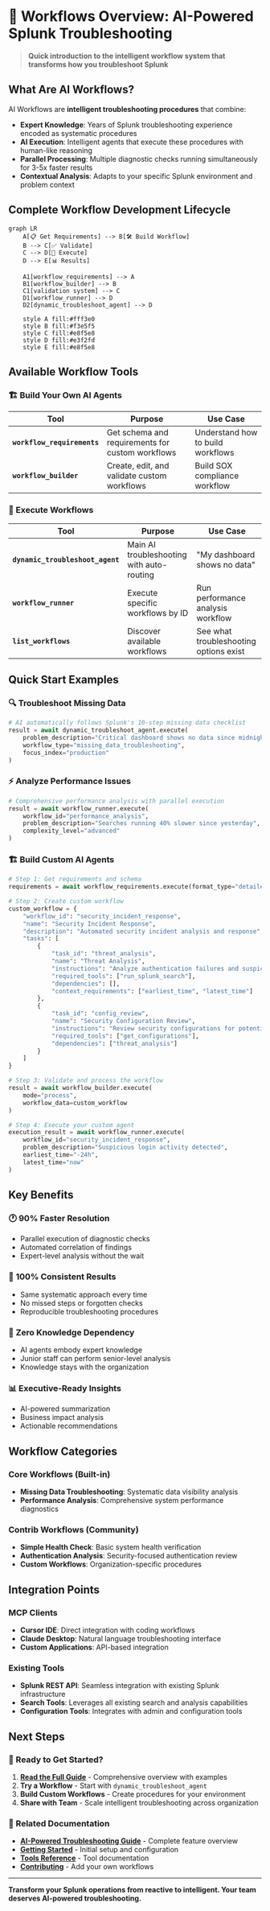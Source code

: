 # 🤖 Workflows Overview: AI-Powered Splunk Troubleshooting

> **Quick introduction to the intelligent workflow system that transforms how you troubleshoot Splunk**

## What Are AI Workflows?

AI Workflows are **intelligent troubleshooting procedures** that combine:
- **Expert Knowledge**: Years of Splunk troubleshooting experience encoded as systematic procedures
- **AI Execution**: Intelligent agents that execute these procedures with human-like reasoning
- **Parallel Processing**: Multiple diagnostic checks running simultaneously for 3-5x faster results
- **Contextual Analysis**: Adapts to your specific Splunk environment and problem context

## Complete Workflow Development Lifecycle

```mermaid
graph LR
    A[📋 Get Requirements] --> B[🛠️ Build Workflow]
    B --> C[✅ Validate]
    C --> D[🚀 Execute]
    D --> E[📊 Results]

    A1[workflow_requirements] --> A
    B1[workflow_builder] --> B
    C1[validation system] --> C
    D1[workflow_runner] --> D
    D2[dynamic_troubleshoot_agent] --> D

    style A fill:#fff3e0
    style B fill:#f3e5f5
    style C fill:#e8f5e8
    style D fill:#e3f2fd
    style E fill:#e8f5e8
```

## Available Workflow Tools

### **🏗️ Build Your Own AI Agents**
| Tool | Purpose | Use Case |
|------|---------|----------|
| **`workflow_requirements`** | Get schema and requirements for custom workflows | Understand how to build workflows |
| **`workflow_builder`** | Create, edit, and validate custom workflows | Build SOX compliance workflow |

### **🚀 Execute Workflows**
| Tool | Purpose | Use Case |
|------|---------|----------|
| **`dynamic_troubleshoot_agent`** | Main AI troubleshooting with auto-routing | "My dashboard shows no data" |
| **`workflow_runner`** | Execute specific workflows by ID | Run performance analysis workflow |
| **`list_workflows`** | Discover available workflows | See what troubleshooting options exist |

## Quick Start Examples

### 🔍 **Troubleshoot Missing Data**
```python
# AI automatically follows Splunk's 10-step missing data checklist
result = await dynamic_troubleshoot_agent.execute(
    problem_description="Critical dashboard shows no data since midnight",
    workflow_type="missing_data_troubleshooting",
    focus_index="production"
)
```

### ⚡ **Analyze Performance Issues**
```python
# Comprehensive performance analysis with parallel execution
result = await workflow_runner.execute(
    workflow_id="performance_analysis",
    problem_description="Searches running 40% slower since yesterday",
    complexity_level="advanced"
)
```

### 🏗️ **Build Custom AI Agents**
```python
# Step 1: Get requirements and schema
requirements = await workflow_requirements.execute(format_type="detailed")

# Step 2: Create custom workflow
custom_workflow = {
    "workflow_id": "security_incident_response",
    "name": "Security Incident Response",
    "description": "Automated security incident analysis and response",
    "tasks": [
        {
            "task_id": "threat_analysis",
            "name": "Threat Analysis",
            "instructions": "Analyze authentication failures and suspicious activities using: index=security earliest={earliest_time} latest={latest_time} | stats count by user, src_ip | where count > 10",
            "required_tools": ["run_splunk_search"],
            "dependencies": [],
            "context_requirements": ["earliest_time", "latest_time"]
        },
        {
            "task_id": "config_review",
            "name": "Security Configuration Review",
            "instructions": "Review security configurations for potential issues",
            "required_tools": ["get_configurations"],
            "dependencies": ["threat_analysis"]
        }
    ]
}

# Step 3: Validate and process the workflow
result = await workflow_builder.execute(
    mode="process",
    workflow_data=custom_workflow
)

# Step 4: Execute your custom agent
execution_result = await workflow_runner.execute(
    workflow_id="security_incident_response",
    problem_description="Suspicious login activity detected",
    earliest_time="-24h",
    latest_time="now"
)
```

## Key Benefits

### 🕐 **90% Faster Resolution**
- Parallel execution of diagnostic checks
- Automated correlation of findings
- Expert-level analysis without the wait

### 🎯 **100% Consistent Results**
- Same systematic approach every time
- No missed steps or forgotten checks
- Reproducible troubleshooting procedures

### 🧠 **Zero Knowledge Dependency**
- AI agents embody expert knowledge
- Junior staff can perform senior-level analysis
- Knowledge stays with the organization

### 📊 **Executive-Ready Insights**
- AI-powered summarization
- Business impact analysis
- Actionable recommendations

## Workflow Categories

### **Core Workflows** (Built-in)
- **Missing Data Troubleshooting**: Systematic data visibility analysis
- **Performance Analysis**: Comprehensive system performance diagnostics

### **Contrib Workflows** (Community)
- **Simple Health Check**: Basic system health verification
- **Authentication Analysis**: Security-focused authentication review
- **Custom Workflows**: Organization-specific procedures

## Integration Points

### **MCP Clients**
- **Cursor IDE**: Direct integration with coding workflows
- **Claude Desktop**: Natural language troubleshooting interface
- **Custom Applications**: API-based integration

### **Existing Tools**
- **Splunk REST API**: Seamless integration with existing Splunk infrastructure
- **Search Tools**: Leverages all existing search and analysis capabilities
- **Configuration Tools**: Integrates with admin and configuration tools

## Next Steps

### **🚀 Ready to Get Started?**
1. **[Read the Full Guide](agents-as-tools-readme.md)** - Comprehensive overview with examples
2. **Try a Workflow** - Start with `dynamic_troubleshoot_agent`
3. **Build Custom Workflows** - Create procedures for your environment
4. **Share with Team** - Scale intelligent troubleshooting across organization

### **🔗 Related Documentation**
- **[AI-Powered Troubleshooting Guide](agents-as-tools-readme.md)** - Complete feature overview
- **[Getting Started](../../getting-started/)** - Initial setup and configuration
- **[Tools Reference](../../reference/tools.md)** - Tool documentation
- **[Contributing](../../contrib/contributing.md)** - Add your own workflows

---

**Transform your Splunk operations from reactive to intelligent. Your team deserves AI-powered troubleshooting.**
